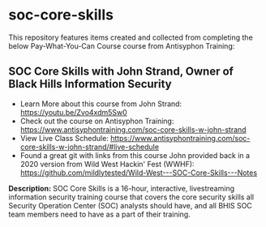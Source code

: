 # soc-core-skills
This repository features items created and collected from completing the below Pay-What-You-Can Course course from Antisyphon Training:

## SOC Core Skills with John Strand, Owner of Black Hills Information Security

* Learn More about this course from John Strand: https://youtu.be/Zvo4xdm5Sw0
* Check out the course on Antisyphon Training: https://www.antisyphontraining.com/soc-core-skills-w-john-strand
* View Live Class Schedule: https://www.antisyphontraining.com/soc-core-skills-w-john-strand/#live-schedule
* Found a great git with links from this course John provided back in a 2020 version from Wild West Hackin' Fest (WWHF): https://github.com/mildlytested/Wild-West---SOC-Core-Skills---Notes

**Description:**
SOC Core Skills is a 16-hour, interactive, livestreaming information security training course that covers the core security skills all Security Operation Center (SOC) analysts should have, and all BHIS SOC team members need to have as a part of their training.
